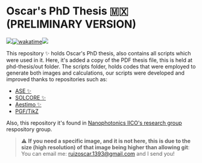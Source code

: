 # Oscar's PhD Thesis :mexico:  (PRELIMINARY VERSION)
<!-- <image src="readme/titlepage/build-ruco/readme-tp-v2.png" width="100%"> -->
<img src="https://img.shields.io/github/v/tag/ruco13/phd-project?color=green&label=Thesis%20version&logo=github&style=for-the-badge"><a href="https://wakatime.com/badge/user/2502acb2-1684-4597-a422-d30dfa6a2f67/project/f72be288-905f-4146-8c86-b44cbc3784ef"><img src="https://wakatime.com/badge/user/2502acb2-1684-4597-a422-d30dfa6a2f67/project/f72be288-905f-4146-8c86-b44cbc3784ef.svg?style=for-the-badge" alt="wakatime"></a><img src="https://img.shields.io/twitter/follow/ruco0713?color=blue&logo=twitter&style=for-the-badge">


This repository ✨ holds Oscar's PhD thesis, also contains all scripts which were used in it. Here, it's added a copy of the PDF thesis file, this is held at phd-thesis/out folder. The scripts folder, holds codes that were employed to generate both images and calculations, our scripts were developed and improved thanks to repositories such as:
* [ASE ✨](https://gitlab.com/ase/ase.git) 
* [SOLCORE ✨](https://github.com/qpv-research-group/solcore5.git)
* [Aestimo ✨](https://github.com/aestimosolver/aestimo.git) 
* [PGF/TikZ](https://github.com/pgf-tikz/pgf.git)

Also, this repository it's found in [Nanophotonics IICO's research group](https://github.com/NanophotonIICOs) respository group.

> :warning: **If you need a specific image, and it is not here, this is due to the size (high resolution) of that image being higher than allowing git**: You can email me: ruizoscar.1393@gmail.com and I send you!

<!-- <object data="/readme/titlepage/build-ruco/readme-tp.pdf" type="application/pdf" width="100%">
</object> -->
<!-- <embed src="/readme/titlepage/build-ruco/readme-tp.png" type="application/pdf"> -->
